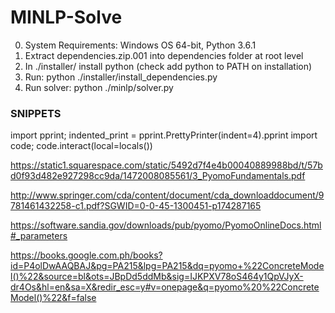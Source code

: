 # MINLP-Solve
0. System Requirements: Windows OS 64-bit, Python 3.6.1
1. Extract dependencies.zip.001 into dependencies folder at root level
2. In ./installer/ install python (check add python to PATH on installation)
3. Run: python ./installer/install_dependencies.py
4. Run solver: python ./minlp/solver.py


###  SNIPPETS ###
import pprint; indented_print = pprint.PrettyPrinter(indent=4).pprint
import code; code.interact(local=locals())

https://static1.squarespace.com/static/5492d7f4e4b00040889988bd/t/57bd0f93d482e927298cc9da/1472008085561/3_PyomoFundamentals.pdf

http://www.springer.com/cda/content/document/cda_downloaddocument/9781461432258-c1.pdf?SGWID=0-0-45-1300451-p174287165

https://software.sandia.gov/downloads/pub/pyomo/PyomoOnlineDocs.html#_parameters

https://books.google.com.ph/books?id=P4olDwAAQBAJ&pg=PA215&lpg=PA215&dq=pyomo+%22ConcreteModel()%22&source=bl&ots=JBpDd5ddMb&sig=IJKPXV78oS464y1QpVJyX-dr4Os&hl=en&sa=X&redir_esc=y#v=onepage&q=pyomo%20%22ConcreteModel()%22&f=false